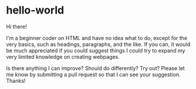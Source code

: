 # hello-world

Hi there!

I'm  a beginner coder on HTML and have no idea what to do, except for the very basics, such as headings, paragraphs, and the like. If you can, it would be much appreciated if you could suggest things I could try to expand my very limited knowledge on creating webpages.

Is there anything I can improve? Should do differently? Try out? Please let me know by submitting a pull request so that I can see your suggestion. Thanks!
